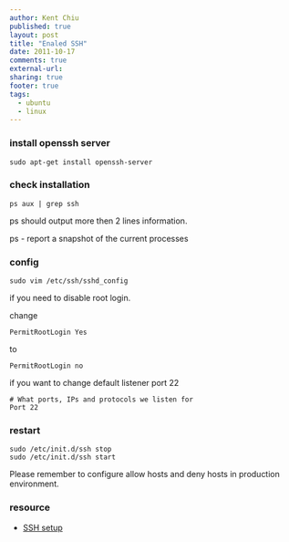 ```yaml
---
author: Kent Chiu
published: true
layout: post
title: "Enaled SSH"
date: 2011-10-17
comments: true
external-url:
sharing: true
footer: true
tags:
  - ubuntu
  - linux
---
```




### install openssh server


```
sudo apt-get install openssh-server

```

### check installation


```
ps aux | grep ssh

```

ps should output more then 2 lines information.

ps - report a snapshot of the current processes

### config


```
sudo vim /etc/ssh/sshd_config

```

if you need to disable root login.

change


```
PermitRootLogin Yes 

```

to


```
PermitRootLogin no

```

if you want to change default listener port 22


```
# What ports, IPs and protocols we listen for 
Port 22 

```

### restart


```
sudo /etc/init.d/ssh stop
sudo /etc/init.d/ssh start

```

Please remember to configure allow hosts and deny hosts in production
environment.

### resource

-   [SSH
    setup](http://blog.udn.com/nigerchen/2262865 "http://blog.udn.com/nigerchen/2262865")


